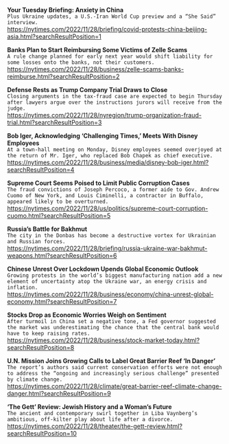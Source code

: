 **Your Tuesday Briefing: Anxiety in China**\
`Plus Ukraine updates, a U.S.-Iran World Cup preview and a “She Said” interview.`\
https://nytimes.com/2022/11/28/briefing/covid-protests-china-beijing-asia.html?searchResultPosition=1

**Banks Plan to Start Reimbursing Some Victims of Zelle Scams**\
`A rule change planned for early next year would shift liability for some losses onto the banks, not their customers.`\
https://nytimes.com/2022/11/28/business/zelle-scams-banks-reimburse.html?searchResultPosition=2

**Defense Rests as Trump Company Trial Draws to Close**\
`Closing arguments in the tax-fraud case are expected to begin Thursday after lawyers argue over the instructions jurors will receive from the judge.`\
https://nytimes.com/2022/11/28/nyregion/trump-organization-fraud-trial.html?searchResultPosition=3

**Bob Iger, Acknowledging ‘Challenging Times,’ Meets With Disney Employees**\
`At a town-hall meeting on Monday, Disney employees seemed overjoyed at the return of Mr. Iger, who replaced Bob Chapek as chief executive.`\
https://nytimes.com/2022/11/28/business/media/disney-bob-iger.html?searchResultPosition=4

**Supreme Court Seems Poised to Limit Public Corruption Cases**\
`The fraud convictions of Joseph Percoco, a former aide to Gov. Andrew Cuomo of New York, and Louis Ciminelli, a contractor in Buffalo, appeared likely to be overturned.`\
https://nytimes.com/2022/11/28/us/politics/supreme-court-corruption-cuomo.html?searchResultPosition=5

**Russia’s Battle for Bakhmut**\
`The city in the Donbas has become a destructive vortex for Ukrainian and Russian forces.`\
https://nytimes.com/2022/11/28/briefing/russia-ukraine-war-bakhmut-weapons.html?searchResultPosition=6

**Chinese Unrest Over Lockdown Upends Global Economic Outlook**\
`Growing protests in the world’s biggest manufacturing nation add a new element of uncertainty atop the Ukraine war, an energy crisis and inflation.`\
https://nytimes.com/2022/11/28/business/economy/china-unrest-global-economy.html?searchResultPosition=7

**Stocks Drop as Economic Worries Weigh on Sentiment**\
`After turmoil in China set a negative tone, a Fed governor suggested the market was underestimating the chance that the central bank would have to keep raising rates.`\
https://nytimes.com/2022/11/28/business/stock-market-today.html?searchResultPosition=8

**U.N. Mission Joins Growing Calls to Label Great Barrier Reef ‘In Danger’**\
`The report’s authors said current conservation efforts were not enough to address the “ongoing and increasingly serious challenge” presented by climate change.`\
https://nytimes.com/2022/11/28/climate/great-barrier-reef-climate-change-danger.html?searchResultPosition=9

**‘The Gett’ Review: Jewish History and a Woman’s Future**\
`The ancient and contemporary swirl together in Liba Vaynberg’s ambitious, off-kilter play about life after a divorce.`\
https://nytimes.com/2022/11/28/theater/the-gett-review.html?searchResultPosition=10

